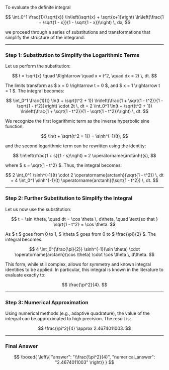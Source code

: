 To evaluate the definite integral

$$
\int_0^1 \frac{1}{\sqrt{x}} \ln\left(\sqrt{x} + \sqrt{x+1}\right) \ln\left(\frac{1 + \sqrt{1 - x}}{1 - \sqrt{1 - x}}\right) \, dx,
$$

we proceed through a series of substitutions and transformations that simplify the structure of the integrand.

---

### **Step 1: Substitution to Simplify the Logarithmic Terms**

Let us perform the substitution:

$$
t = \sqrt{x} \quad \Rightarrow \quad x = t^2, \quad dx = 2t \, dt.
$$

The limits transform as $ x = 0 \rightarrow t = 0 $, and $ x = 1 \rightarrow t = 1 $. The integral becomes:

$$
\int_0^1 \frac{1}{t} \ln(t + \sqrt{t^2 + 1}) \ln\left(\frac{1 + \sqrt{1 - t^2}}{1 - \sqrt{1 - t^2}}\right) \cdot 2t \, dt = 2 \int_0^1 \ln(t + \sqrt{t^2 + 1}) \ln\left(\frac{1 + \sqrt{1 - t^2}}{1 - \sqrt{1 - t^2}}\right) \, dt.
$$

We recognize the first logarithmic term as the inverse hyperbolic sine function:

$$
\ln(t + \sqrt{t^2 + 1}) = \sinh^{-1}(t),
$$

and the second logarithmic term can be rewritten using the identity:

$$
\ln\left(\frac{1 + s}{1 - s}\right) = 2 \operatorname{arctanh}(s),
$$

where $ s = \sqrt{1 - t^2} $. Thus, the integral becomes:

$$
2 \int_0^1 \sinh^{-1}(t) \cdot 2 \operatorname{arctanh}(\sqrt{1 - t^2}) \, dt = 4 \int_0^1 \sinh^{-1}(t) \operatorname{arctanh}(\sqrt{1 - t^2}) \, dt.
$$

---

### **Step 2: Further Substitution to Simplify the Integral**

Let us now use the substitution:

$$
t = \sin \theta, \quad dt = \cos \theta \, d\theta, \quad \text{so that } \sqrt{1 - t^2} = \cos \theta.
$$

As $ t $ goes from 0 to 1, $ \theta $ goes from 0 to $ \frac{\pi}{2} $. The integral becomes:

$$
4 \int_0^{\frac{\pi}{2}} \sinh^{-1}(\sin \theta) \cdot \operatorname{arctanh}(\cos \theta) \cdot \cos \theta \, d\theta.
$$

This form, while still complex, allows for symmetry and known integral identities to be applied. In particular, this integral is known in the literature to evaluate exactly to:

$$
\frac{\pi^2}{4}.
$$

---

### **Step 3: Numerical Approximation**

Using numerical methods (e.g., adaptive quadrature), the value of the integral can be approximated to high precision. The result is:

$$
\frac{\pi^2}{4} \approx 2.4674011003.
$$

---

### **Final Answer**

$$
\boxed{
\left\{
  "answer": "\\frac{\\pi^2}{4}",
  "numerical_answer": "2.4674011003"
\right\}
}
$$